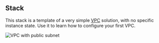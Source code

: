 ## Stack
This stack is a template of a very simple [VPC](http://aws.amazon.com/vpc/) solution, with no specific instance state. Use it to learn how to configure your first VPC.

![](https://trello-attachments.s3.amazonaws.com/5369add918a15e844104d0ef/536b4d9e4a9d69b21b5c2ac1/980x694/e4758bea4b8dd05c926a4b8f629d9686/vpc.png "VPC with public subnet")
